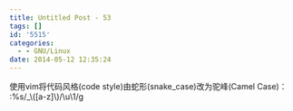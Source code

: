 ```yaml
---
title: Untitled Post - 53
tags: []
id: '5515'
categories:
  - - GNU/Linux
date: 2014-05-12 12:35:24
---
```


使用vim将代码风格(code style)由蛇形(snake_case)改为驼峰(Camel Case)：
:%s/_\\(\[a-z\]\\)/\\u\\1/g